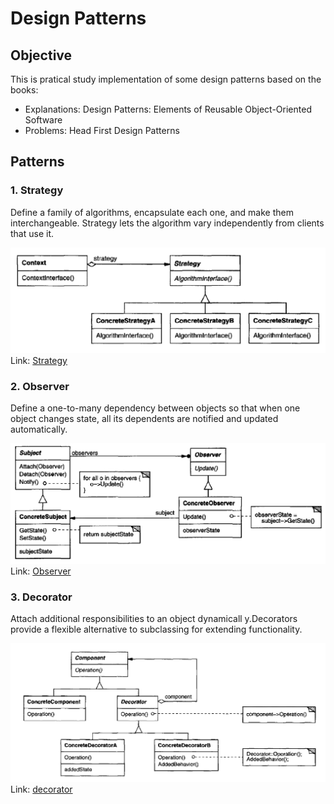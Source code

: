 # Design Patterns

## Objective
This is pratical study implementation of some design patterns based on the books:  
- Explanations: Design Patterns: Elements of Reusable Object-Oriented Software
- Problems: Head First Design Patterns


## Patterns
### 1. Strategy
Define a family of algorithms, encapsulate each one, and make them interchangeable. Strategy lets the algorithm vary independently from clients that use it.

![image](./images/strategy/structure.png)
Link: [Strategy](./patterns/strategy/strategy.md)

### 2. Observer
Define a one-to-many dependency between objects so that when one object changes state, all its dependents are notified and updated automatically.

![image](./images/observer/structure.png)
Link: [Observer](./patterns/observer/observer.md)

### 3. Decorator
Attach additional responsibilities to an object dynamicall y.Decorators provide a flexible alternative to subclassing for extending functionality.

![image](./images/decorator/structure.png)
Link: [decorator](./patterns/decorator/decorator.md)

